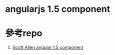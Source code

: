 angularjs 1.5 component
===

# 參考repo
1. [Scott Allen angular 1.5 component](https://github.com/OdeToCode/ng15-components.git)